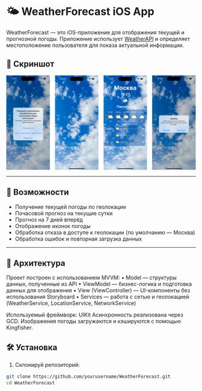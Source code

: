 # 🌤️ WeatherForecast iOS App

WeatherForecast — это iOS-приложение для отображения текущей и прогнозной погоды. Приложение использует [WeatherAPI](https://www.weatherapi.com/) и определяет местоположение пользователя для показа актуальной информации.

## 📱 Скриншот
![Максимальный вариант](https://github.com/LiliyaAndreeva/WeatherForecast/blob/main/%D0%A1%D0%BA%D1%80%D0%B8%D0%BD%D1%8B.png)

---

## 🚀 Возможности

- Получение текущей погоды по геолокации
- Почасовой прогноз на текущие сутки
- Прогноз на 7 дней вперёд 
- Отображение иконок погоды
- Обработка отказа в доступе к геолокации (по умолчанию — Москва)
- Обработка ошибок и повторная загрузка данных

---

## 🧱 Архитектура

Проект построен с использованием MVVM:
	•	Model — структуры данных, полученные из API
	•	ViewModel — бизнес-логика и подготовка данных для отображения
	•	View (ViewController) — UI-компоненты без использования Storyboard
	•	Services — работа с сетью и геолокацией (WeatherService, LocationService, NetworkService)

Используемый фреймворк: UIKit
Асинхронность реализована через GCD. Изображения погоды загружаются и кэшируются с помощью Kingfisher.

## 🛠️ Установка

1. Склонируй репозиторий:

```bash
git clone https://github.com/yourusername/WeatherForecast.git
cd WeatherForecast
